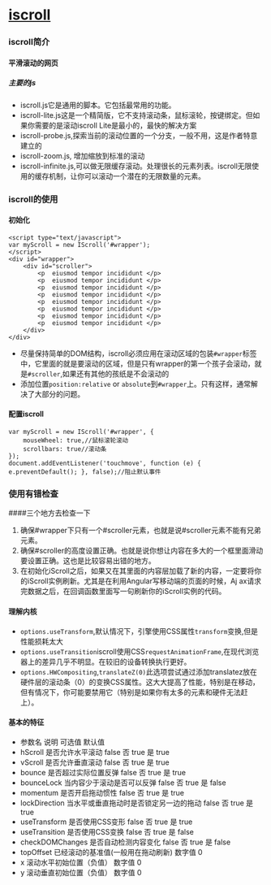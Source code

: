 # [iscroll](https://github.com/cubiq/iscroll)
### iscroll简介
#### 平滑滚动的网页
##### 主要的js
*    iscroll.js它是通用的脚本。它包括最常用的功能。
*    iscroll-lite.js这是一个精简版，它不支持滚动条，鼠标滚轮，按键绑定。但如果你需要的是滚动iscroll Lite是最小的，最快的解决方案
*    iscroll-probe.js,探索当前的滚动位置的一个分支，一般不用，这是作者特意建立的
*    iscroll-zoom.js, 增加缩放到标准的滚动
*    iscroll-infinite.js,可以做无限缓存滚动。处理很长的元素列表。iscroll无限使用的缓存机制，让你可以滚动一个潜在的无限数量的元素。

### iscroll的使用
#### 初始化
```
<script type="text/javascript">
var myScroll = new IScroll('#wrapper');
</script>
<div id="wrapper">
	<div id="scroller">
		<p  eiusmod tempor incididunt </p>
		<p  eiusmod tempor incididunt </p>
		<p  eiusmod tempor incididunt </p>
        <p  eiusmod tempor incididunt </p>
        <p  eiusmod tempor incididunt </p>
        <p  eiusmod tempor incididunt </p>
        <p  eiusmod tempor incididunt </p>
        <p  eiusmod tempor incididunt </p>
	</div>
</div>
```
* 尽量保持简单的DOM结构，iscroll必须应用在滚动区域的包装`#wrapper`标签中，它里面的就是要滚动的区域，但是只有wrapper的第一个孩子会滚动，就是`#scroller`,如果还有其他的孩纸是不会滚动的
* 添加位置`position:relative` or `absolute`到`#wrapper`上。只有这样，通常解决了大部分的问题。
#### 配置iscroll
```
var myScroll = new IScroll('#wrapper', {
    mouseWheel: true,//鼠标滚轮滚动
    scrollbars: true//滚动条
});
document.addEventListener('touchmove', function (e) { e.preventDefault(); }, false);//阻止默认事件
```
### 使用有错检查

####三个地方去检查一下

1. 确保#wrapper下只有一个#scroller元素，也就是说#scroller元素不能有兄弟元素。
1. 确保#scroller的高度设置正确。也就是说你想让内容在多大的一个框里面滑动要设置正确。这也是比较容易出错的地方。
1. 在初始化iScroll之后，如果又在其里面的内容层加载了新的内容，一定要将你的iScroll实例刷新。尤其是在利用Angular写移动端的页面的时候，Aj    ax请求完数据之后，在回调函数里面写一句刷新你的iScroll实例的代码。

#### 理解内核
* `options.useTransform`,默认情况下，引擎使用CSS属性`transform`变换,但是性能损耗太大
* `options.useTransition`iscroll使用CSS`requestAnimationFrame`,在现代浏览器上的差异几乎不明显。在较旧的设备转换执行更好。
* `options.HWCompositing`,`translateZ(0)`此选项尝试通过添加translatez放在硬件层的滚动条（0）的变换CSS属性。这大大提高了性能，特别是在移动，但有情况下，你可能要禁用它（特别是如果你有太多的元素和硬件无法赶上）。

#### 基本的特征
* 参数名	      说明	可选值	默认值
* hScroll       是否允许水平滚动	false 否 true 是	true
* vScroll       是否允许垂直滚动	false 否 true 是	true
* bounce 	      是否超过实际位置反弹	false 否 true 是	true
* bounceLock    当内容少于滚动是否可以反弹	false 否 true 是	false
* momentum      是否开启拖动惯性	false 否 true 是	true
* lockDirection 当水平或垂直拖动时是否锁定另一边的拖动	false 否 true 是	true
* useTransform  是否使用CSS变形	false 否 true 是	true
* useTransition 是否使用CSS变换	false 否 true 是	false
* checkDOMChanges	是否自动检测内容变化	false 否 true 是	false
* topOffset	  已经滚动的基准值(一般用在拖动刷新)	数字值	0
* x	          滚动水平初始位置（负值）	数字值	0
* y	          滚动垂直初始位置（负值）	数字值	0

